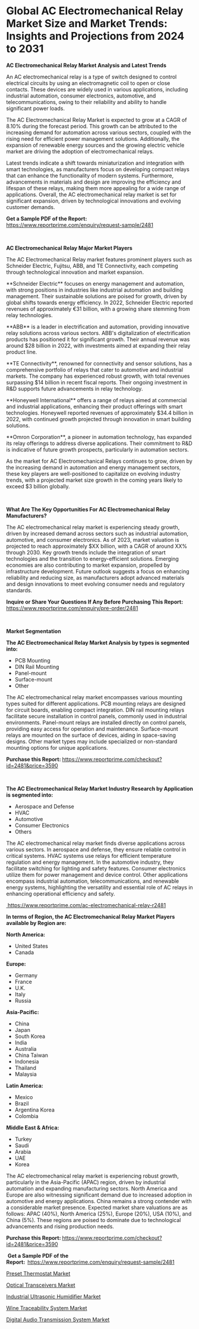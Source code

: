 <p><h1>Global AC Electromechanical Relay Market Size and Market Trends: Insights and Projections from 2024 to 2031</h1></p><p><strong>AC Electromechanical Relay Market Analysis and Latest Trends</strong></p>
<p><p>An AC electromechanical relay is a type of switch designed to control electrical circuits by using an electromagnetic coil to open or close contacts. These devices are widely used in various applications, including industrial automation, consumer electronics, automotive, and telecommunications, owing to their reliability and ability to handle significant power loads.</p><p>The AC Electromechanical Relay Market is expected to grow at a CAGR of 8.10% during the forecast period. This growth can be attributed to the increasing demand for automation across various sectors, coupled with the rising need for efficient power management solutions. Additionally, the expansion of renewable energy sources and the growing electric vehicle market are driving the adoption of electromechanical relays. </p><p>Latest trends indicate a shift towards miniaturization and integration with smart technologies, as manufacturers focus on developing compact relays that can enhance the functionality of modern systems. Furthermore, advancements in materials and design are improving the efficiency and lifespan of these relays, making them more appealing for a wide range of applications. Overall, the AC electromechanical relay market is set for significant expansion, driven by technological innovations and evolving customer demands.</p></p>
<p><strong>Get a Sample PDF of the Report:&nbsp;</strong> <a href="https://www.reportprime.com/enquiry/request-sample/2481">https://www.reportprime.com/enquiry/request-sample/2481</a></p>
<p>&nbsp;</p>
<p><strong>AC Electromechanical Relay Major Market Players</strong></p>
<p><p>The AC Electromechanical Relay market features prominent players such as Schneider Electric, Fujitsu, ABB, and TE Connectivity, each competing through technological innovation and market expansion.</p><p>**Schneider Electric** focuses on energy management and automation, with strong positions in industries like industrial automation and building management. Their sustainable solutions are poised for growth, driven by global shifts towards energy efficiency. In 2022, Schneider Electric reported revenues of approximately €31 billion, with a growing share stemming from relay technologies.</p><p>**ABB** is a leader in electrification and automation, providing innovative relay solutions across various sectors. ABB's digitalization of electrification products has positioned it for significant growth. Their annual revenue was around $28 billion in 2022, with investments aimed at expanding their relay product line.</p><p>**TE Connectivity**, renowned for connectivity and sensor solutions, has a comprehensive portfolio of relays that cater to automotive and industrial markets. The company has experienced robust growth, with total revenues surpassing $14 billion in recent fiscal reports. Their ongoing investment in R&D supports future advancements in relay technology.</p><p>**Honeywell International** offers a range of relays aimed at commercial and industrial applications, enhancing their product offerings with smart technologies. Honeywell reported revenues of approximately $34.4 billion in 2022, with continued growth projected through innovation in smart building solutions.</p><p>**Omron Corporation**, a pioneer in automation technology, has expanded its relay offerings to address diverse applications. Their commitment to R&D is indicative of future growth prospects, particularly in automation sectors.</p><p>As the market for AC Electromechanical Relays continues to grow, driven by the increasing demand in automation and energy management sectors, these key players are well-positioned to capitalize on evolving industry trends, with a projected market size growth in the coming years likely to exceed $3 billion globally.</p></p>
<p>&nbsp;</p>
<p><strong>What Are The Key Opportunities For AC Electromechanical Relay Manufacturers?</strong></p>
<p><p>The AC electromechanical relay market is experiencing steady growth, driven by increased demand across sectors such as industrial automation, automotive, and consumer electronics. As of 2023, market valuation is projected to reach approximately $XX billion, with a CAGR of around XX% through 2030. Key growth trends include the integration of smart technologies and the transition to energy-efficient solutions. Emerging economies are also contributing to market expansion, propelled by infrastructure development. Future outlook suggests a focus on enhancing reliability and reducing size, as manufacturers adopt advanced materials and design innovations to meet evolving consumer needs and regulatory standards.</p></p>
<p><strong>Inquire or Share Your Questions If Any Before Purchasing This Report:</strong> <a href="https://www.reportprime.com/enquiry/pre-order/2481">https://www.reportprime.com/enquiry/pre-order/2481</a></p>
<p>&nbsp;</p>
<p><strong>Market Segmentation</strong></p>
<p><strong>The AC Electromechanical Relay Market Analysis by types is segmented into:</strong></p>
<p><ul><li>PCB Mounting</li><li>DIN Rail Mounting</li><li>Panel-mount</li><li>Surface-mount</li><li>Other</li></ul></p>
<p><p>The AC electromechanical relay market encompasses various mounting types suited for different applications. PCB mounting relays are designed for circuit boards, enabling compact integration. DIN rail mounting relays facilitate secure installation in control panels, commonly used in industrial environments. Panel-mount relays are installed directly on control panels, providing easy access for operation and maintenance. Surface-mount relays are mounted on the surface of devices, aiding in space-saving designs. Other market types may include specialized or non-standard mounting options for unique applications.</p></p>
<p><strong>Purchase this Report:&nbsp;</strong><a href="https://www.reportprime.com/checkout?id=2481&price=3590">https://www.reportprime.com/checkout?id=2481&price=3590</a></p>
<p>&nbsp;</p>
<p><strong>The AC Electromechanical Relay Market Industry Research by Application is segmented into:</strong></p>
<p><ul><li>Aerospace and Defense</li><li>HVAC</li><li>Automotive</li><li>Consumer Electronics</li><li>Others</li></ul></p>
<p><p>The AC electromechanical relay market finds diverse applications across various sectors. In aerospace and defense, they ensure reliable control in critical systems. HVAC systems use relays for efficient temperature regulation and energy management. In the automotive industry, they facilitate switching for lighting and safety features. Consumer electronics utilize them for power management and device control. Other applications encompass industrial automation, telecommunications, and renewable energy systems, highlighting the versatility and essential role of AC relays in enhancing operational efficiency and safety.</p></p>
<p><a href="https://www.reportprime.com/ac-electromechanical-relay-r2481">&nbsp;https://www.reportprime.com/ac-electromechanical-relay-r2481</a></p>
<p><strong>In terms of Region, the AC Electromechanical Relay Market Players available by Region are:</strong></p>
<p>
    <p> <strong> North America: </strong>
        <ul>
            <li>United States</li>
            <li>Canada</li>
        </ul>
        </p> 
    <p> <strong> Europe: </strong>
        <ul>
            <li>Germany</li>
            <li>France</li>
            <li>U.K.</li>
            <li>Italy</li>
            <li>Russia</li>
        </ul>
        </p> 
    <p> <strong> Asia-Pacific: </strong>
        <ul>
            <li>China</li>
            <li>Japan</li>
            <li>South Korea</li>
            <li>India</li>
            <li>Australia</li>
            <li>China Taiwan</li>
            <li>Indonesia</li>
            <li>Thailand</li>
            <li>Malaysia</li>
        </ul>
        </p> 
    <p> <strong> Latin America: </strong>
        <ul>
            <li>Mexico</li>
            <li>Brazil</li>
            <li>Argentina Korea</li>
            <li>Colombia</li>
        </ul>
        </p> 
    <p> <strong> Middle East & Africa: </strong>
        <ul>
            <li>Turkey</li>
            <li>Saudi</li>
            <li>Arabia</li>
            <li>UAE</li>
            <li>Korea</li>
        </ul>
    </p>
    </p>
<p><p>The AC electromechanical relay market is experiencing robust growth, particularly in the Asia-Pacific (APAC) region, driven by industrial automation and expanding manufacturing sectors. North America and Europe are also witnessing significant demand due to increased adoption in automotive and energy applications. China remains a strong contender with a considerable market presence. Expected market share valuations are as follows: APAC (40%), North America (25%), Europe (20%), USA (10%), and China (5%). These regions are poised to dominate due to technological advancements and rising production needs.</p></p>
<p><strong>Purchase this Report: </strong><a href="https://www.reportprime.com/checkout?id=2481&price=3590">https://www.reportprime.com/checkout?id=2481&price=3590</a></p>
<p>&nbsp;<strong>Get a Sample PDF of the Report:&nbsp;&nbsp;</strong><a href="https://www.reportprime.com/enquiry/request-sample/2481">https://www.reportprime.com/enquiry/request-sample/2481</a></p>
<p><strong></strong></p>
<p><p><a href="https://github.com/mahnoor2003/Market-Research-Report-List-6/blob/main/preset-thermostat-market.md">Preset Thermostat Market</a></p><p><a href="https://www.linkedin.com/pulse/how-optical-transceivers-market-evolve-growth-analysis-year-n8rrf?trackingId=7K8NiTT%2FQ0SVAc3c3z4pfg%3D%3D">Optical Transceivers Market</a></p><p><a href="https://www.linkedin.com/pulse/industrial-ultrasonic-humidifier-market-trends-analysis-opportunities-jcoze?trackingId=ewT70fJbQPWDbTf3P5I3Hg%3D%3D">Industrial Ultrasonic Humidifier Market</a></p><p><a href="https://issuu.com/reportprime-2/docs/wine-traceability-system-market-siz_4e010298d8c0be">Wine Traceability System Market</a></p><p><a href="https://issuu.com/reportprime-2/docs/digital-audio-transmission-system-m_c9cb3f815ebf8f">Digital Audio Transmission System Market</a></p></p>